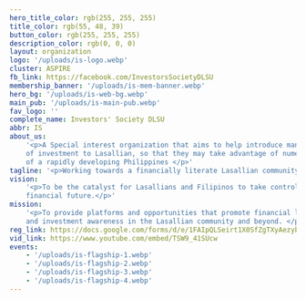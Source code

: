 ```yaml
---
hero_title_color: rgb(255, 255, 255)
title_color: rgb(55, 48, 39)
button_color: rgb(255, 255, 255)
description_color: rgb(0, 0, 0)
layout: organization
logo: '/uploads/is-logo.webp'
cluster: ASPIRE
fb_link: https://facebook.com/InvestorsSocietyDLSU
membership_banner: '/uploads/is-mem-banner.webp'
hero_bg: '/uploads/is-web-bg.webp'
main_pub: '/uploads/is-main-pub.webp'
fav_logo: ''
complete_name: Investors' Society DLSU
abbr: IS
about_us:
    '<p>A Special interest organization that aims to help introduce many forms
    of investment to Lasallian, so that they may take advantage of numerous opportunities
    of a rapidly developing Philippines </p>'
tagline: '<p>Working towards a financially literate Lasallian community </p>'
vision:
    '<p>To be the catalyst for Lasallians and Filipinos to take control of their
    financial future.</p>'
mission:
    '<p>To provide platforms and opportunities that promote financial literacy
    and investment awareness in the Lasallian community and beyond. </p>'
reg_link: https://docs.google.com/forms/d/e/1FAIpQLSeirt1X0SfZgTXyAezybc9pxT6DUyO5JExcgd86Ic9IQ-S4fQ/viewform?usp=sf_link
vid_link: https://www.youtube.com/embed/TSW9_41SUcw
events:
    - '/uploads/is-flagship-1.webp'
    - '/uploads/is-flagship-2.webp'
    - '/uploads/is-flagship-3.webp'
    - '/uploads/is-flagship-4.webp'
---
```

